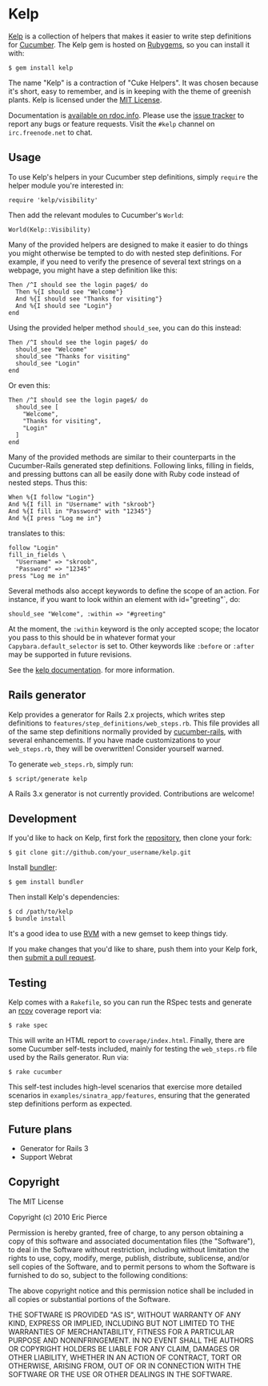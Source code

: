 Kelp
====

[Kelp](http://github.com/wapcaplet/kelp) is a collection of helpers that makes
it easier to write step definitions for [Cucumber](http://cukes.info). The Kelp
gem is hosted on [Rubygems](http://rubygems.org/gems/kelp), so you can install
it with:

    $ gem install kelp

The name "Kelp" is a contraction of "Cuke Helpers". It was chosen because it's
short, easy to remember, and is in keeping with the theme of greenish plants.
Kelp is licensed under the
[MIT License](http://www.opensource.org/licenses/mit-license.php).

Documentation is
[available on rdoc.info](http://rdoc.info/github/wapcaplet/kelp/master/frames).
Please use the [issue tracker](http://github.com/wapcaplet/kelp/issues)
to report any bugs or feature requests. Visit the `#kelp` channel on
`irc.freenode.net` to chat.


Usage
-----

To use Kelp's helpers in your Cucumber step definitions, simply `require` the
helper module you're interested in:

    require 'kelp/visibility'

Then add the relevant modules to Cucumber's `World`:

    World(Kelp::Visibility)

Many of the provided helpers are designed to make it easier to do things you
might otherwise be tempted to do with nested step definitions. For example, if
you need to verify the presence of several text strings on a webpage, you might
have a step definition like this:

    Then /^I should see the login page$/ do
      Then %{I should see "Welcome"}
      And %{I should see "Thanks for visiting"}
      And %{I should see "Login"}
    end

Using the provided helper method `should_see`, you can do this instead:

    Then /^I should see the login page$/ do
      should_see "Welcome"
      should_see "Thanks for visiting"
      should_see "Login"
    end

Or even this:

    Then /^I should see the login page$/ do
      should_see [
        "Welcome",
        "Thanks for visiting",
        "Login"
      ]
    end

Many of the provided methods are similar to their counterparts in the
Cucumber-Rails generated step definitions. Following links, filling in fields,
and pressing buttons can all be easily done with Ruby code instead of nested
steps. Thus this:

    When %{I follow "Login"}
    And %{I fill in "Username" with "skroob"}
    And %{I fill in "Password" with "12345"}
    And %{I press "Log me in"}

translates to this:

    follow "Login"
    fill_in_fields \
      "Username" => "skroob",
      "Password" => "12345"
    press "Log me in"

Several methods also accept keywords to define the scope of an action. For
instance, if you want to look within an element with id="greeting"`, do:

    should_see "Welcome", :within => "#greeting"

At the moment, the `:within` keyword is the only accepted scope; the locator
you pass to this should be in whatever format your `Capybara.default_selector`
is set to. Other keywords like `:before` or `:after` may be supported in future
revisions.

See the
[kelp documentation](http://rdoc.info/github/wapcaplet/kelp/master/frames).
for more information.


Rails generator
---------------

Kelp provides a generator for Rails 2.x projects, which writes step definitions
to `features/step_definitions/web_steps.rb`. This file provides all of the same
step definitions normally provided by
[cucumber-rails](http://github.com/aslakhellesoy/cucumber-rails), with several
enhancements. If you have made customizations to your `web_steps.rb`, they will
be overwritten! Consider yourself warned.

To generate `web_steps.rb`, simply run:

    $ script/generate kelp

A Rails 3.x generator is not currently provided. Contributions are welcome!


Development
-----------

If you'd like to hack on Kelp, first fork the
[repository](http://github.com/wapcaplet/kelp),
then clone your fork:

    $ git clone git://github.com/your_username/kelp.git

Install [bundler](http://gembundler.com/):

    $ gem install bundler

Then install Kelp's dependencies:

    $ cd /path/to/kelp
    $ bundle install

It's a good idea to use [RVM](http://rvm.beginrescueend.com/)
with a new gemset to keep things tidy.

If you make changes that you'd like to share, push them into your Kelp fork,
then [submit a pull request](http://github.com/wapcaplet/kelp/pulls).


Testing
-------

Kelp comes with a `Rakefile`, so you can run the RSpec tests and generate an
[rcov](http://eigenclass.org/hiki.rb?rcov) coverage report via:

    $ rake spec

This will write an HTML report to `coverage/index.html`. Finally, there are
some Cucumber self-tests included, mainly for testing the `web_steps.rb`
file used by the Rails generator. Run via:

    $ rake cucumber

This self-test includes high-level scenarios that exercise more detailed
scenarios in `examples/sinatra_app/features`, ensuring that the generated step
definitions perform as expected.


Future plans
------------

* Generator for Rails 3
* Support Webrat


Copyright
---------

The MIT License

Copyright (c) 2010 Eric Pierce

Permission is hereby granted, free of charge, to any person obtaining
a copy of this software and associated documentation files (the
"Software"), to deal in the Software without restriction, including
without limitation the rights to use, copy, modify, merge, publish,
distribute, sublicense, and/or sell copies of the Software, and to
permit persons to whom the Software is furnished to do so, subject to
the following conditions:

The above copyright notice and this permission notice shall be
included in all copies or substantial portions of the Software.

THE SOFTWARE IS PROVIDED "AS IS", WITHOUT WARRANTY OF ANY KIND,
EXPRESS OR IMPLIED, INCLUDING BUT NOT LIMITED TO THE WARRANTIES OF
MERCHANTABILITY, FITNESS FOR A PARTICULAR PURPOSE AND
NONINFRINGEMENT. IN NO EVENT SHALL THE AUTHORS OR COPYRIGHT HOLDERS BE
LIABLE FOR ANY CLAIM, DAMAGES OR OTHER LIABILITY, WHETHER IN AN ACTION
OF CONTRACT, TORT OR OTHERWISE, ARISING FROM, OUT OF OR IN CONNECTION
WITH THE SOFTWARE OR THE USE OR OTHER DEALINGS IN THE SOFTWARE.

